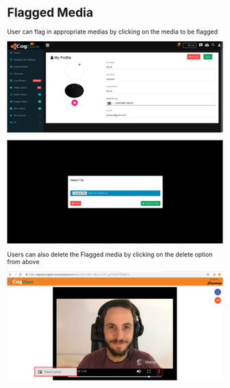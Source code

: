 # Flagged Media

User can flag in appropriate medias by clicking on the media to be flagged

![](../.gitbook/assets/image%20%2852%29.png)



![](../.gitbook/assets/image%20%28160%29.png)

Users can also delete the Flagged media by clicking on the delete option from above 

![](../.gitbook/assets/image%20%2876%29.png)

